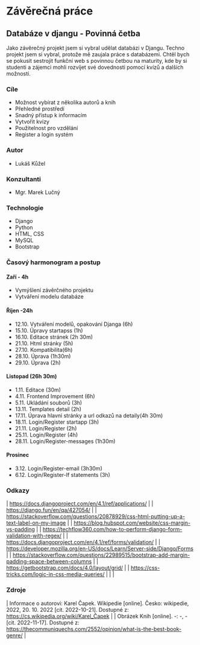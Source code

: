 # Závěrečná práce
## Databáze v djangu - Povinná četba
Jako závěrečný projekt jsem si vybral udělat databázi v Djangu. Techno projekt jsem si vybral, protože mě zaujala práce s databázemi. Chtěl bych se pokusit sestrojit funkční web s povinnou četbou na maturity, kde by si studenti a zájemci mohli rozvíjet své dovednosti pomocí kvízů a dalších možností. 
### Cíle
- Možnost vybírat z několika autorů a knih
- Přehledné prostředí
- Snadný přístup k informacím
- Vytvořit kvízy
- Použitelnost pro vzdělání
- Register a login systém

### Autor
- Lukáš Kůžel
### Konzultanti
- Mgr. Marek Lučný

### Technologie
- Django
- Python
- HTML, CSS
- MySQL
- Bootstrap

### Časový harmonogram a postup
#### Zaří - 4h
- Vymýšlení závěrčného projektu 
- Vytváření modelu databáze
#### Říjen -24h
- 12.10. Vytváření modelů, opakování Djanga (6h)
- 15.10. Úpravy startapss (1h)
- 16.10. Editace stránek (2h 30m)
- 21.10. Html stránky (5h)
- 27.10. Kompatibilita(6h)
- 28.10. Úprava (1h30m)
- 29.10. Úprava (2h)
#### Listopad (26h 30m)
- 1.11. Editace (30m)
- 4.11. Frontend Improvement (6h)
- 5.11. Ukládání souborů (3h)
- 13.11. Templates detail (2h)
- 17.11. Úprava hlavní stránky a url odkazů na detaily(4h 30m)
- 18.11. Login/Register startapp (3h)
- 21.11. Login/Register (2h)
- 25.11. Login/Register (4h)
- 28.11. Login/Register-messages (1h30m)
#### Prosinec
- 3.12. Login/Register-email (3h30m)
- 6.12. Login/Register-If statements (3h)

### Odkazy
| https://docs.djangoproject.com/en/4.1/ref/applications/ |
| https://django.fun/en/qa/427054/ |
| https://stackoverflow.com/questions/20878929/css-html-putting-up-a-text-label-on-my-image |
| https://blog.hubspot.com/website/css-margin-vs-padding |
| https://techflow360.com/how-to-perform-django-form-validation-with-regex/ |
| https://docs.djangoproject.com/en/4.1/ref/forms/validation/ |
| https://developer.mozilla.org/en-US/docs/Learn/Server-side/Django/Forms |
| https://stackoverflow.com/questions/22989515/bootstrap-add-margin-padding-space-between-columns |
| https://getbootstrap.com/docs/4.0/layout/grid/ |
| https://css-tricks.com/logic-in-css-media-queries/ |
|  |

### Zdroje
| Informace o autorovi: Karel Čapek. Wikipedie [online]. Česko: wikipedie, 2022, 20. 10. 2022 [cit. 2022-10-21]. Dostupné z: https://cs.wikipedia.org/wiki/Karel_Čapek |
| Obrázek Knih [online]. -: -, - [cit. 2022-11-17]. Dostupné z: https://thecommuniquechs.com/2552/opinion/what-is-the-best-book-genre/ |
